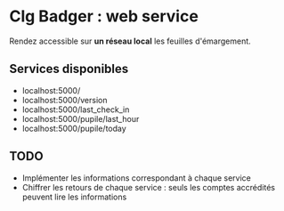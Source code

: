 # Clg Badger : web service

Rendez accessible sur **un réseau local** les feuilles d'émargement.

## Services disponibles

- localhost:5000/
- localhost:5000/version
- localhost:5000/last_check_in
- localhost:5000/pupile/last_hour
- localhost:5000/pupile/today

## TODO

- Implémenter les informations correspondant à chaque service
- Chiffrer les retours de chaque service : seuls les comptes accrédités peuvent lire les informations
